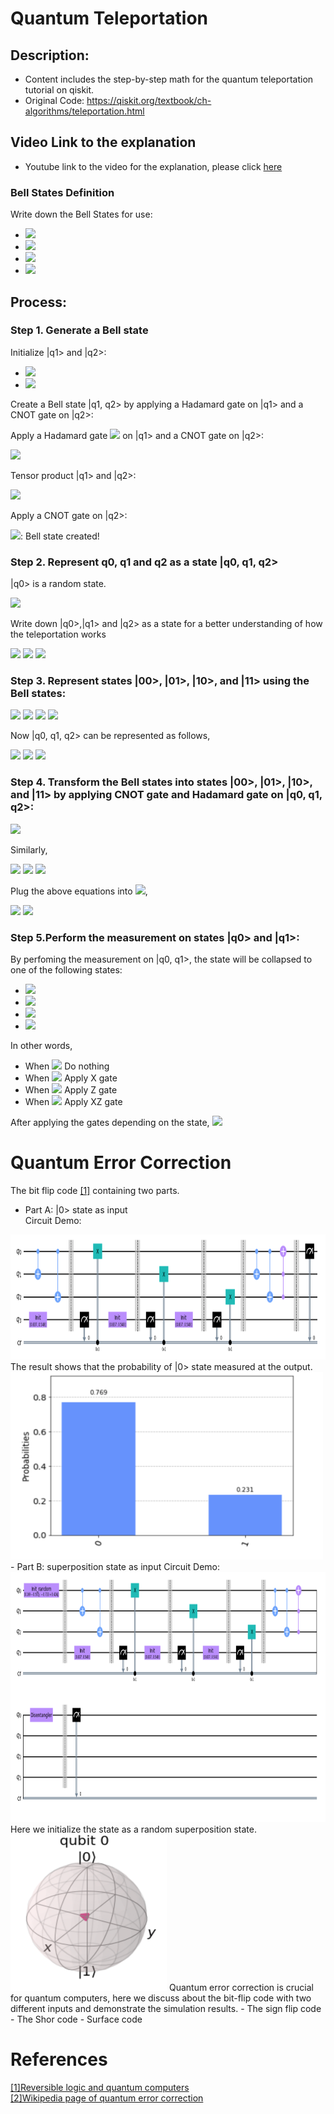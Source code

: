 
# Quantum Teleportation

## Description: 
- Content includes the step-by-step math for the quantum teleportation tutorial on qiskit. 
- Original Code: https://qiskit.org/textbook/ch-algorithms/teleportation.html


## Video Link to the explanation
- Youtube link to the video for the explanation, please click [here](https://www.youtube.com/watch?v=cEhMuMWtThU&t=26s)

### Bell States Definition
Write down the Bell States for use:
- <img src="https://render.githubusercontent.com/render/math?math=\left|\Psi^{%2B}\right\rangle =\frac{1}{\sqrt{2}}\left(\left|11\right\rangle %2B \left|00\right\rangle \right)">
- <img src="https://render.githubusercontent.com/render/math?math=\left|\Phi^{%2B}\right\rangle =\frac{1}{\sqrt{2}}\left(\left|10\right\rangle %2B\left|01\right\rangle \right)">
- <img src="https://render.githubusercontent.com/render/math?math=\left|\Psi^{-}\right\rangle =\frac{1}{\sqrt{2}}\left(\left|11\right\rangle -\left|00\right\rangle \right)">
- <img src="https://render.githubusercontent.com/render/math?math=\left|\Phi^{-}\right\rangle =\frac{1}{\sqrt{2}}\left(\left|10\right\rangle -\left|01\right\rangle \right)">

## Process:

### Step 1. Generate a Bell state

Initialize |q1> and |q2>:

- <img src="https://render.githubusercontent.com/render/math?math=\left|q_{1}\right\rangle =\left|0\right\rangle">
- <img src="https://render.githubusercontent.com/render/math?math=\left|q_{2}\right\rangle =\left|0\right\rangle">

Create a Bell state |q1, q2> by applying a Hadamard gate on |q1> and a CNOT gate on |q2>:

Apply a Hadamard gate 
<img src="https://render.githubusercontent.com/render/math?math=H">
on |q1> and a CNOT gate on |q2>:

<img src="https://render.githubusercontent.com/render/math?math=H\left|q_{1}\right\rangle =\frac{1}{\sqrt{2}}\left(\left|1\right\rangle %2B\left|0\right\rangle \right)">

Tensor product |q1>  and |q2>:

<img src="https://render.githubusercontent.com/render/math?math=\left|q_{1}\right\rangle \otimes\left|q_{2}\right\rangle =\frac{1}{\sqrt{2}}\left[\left(\left|1\right\rangle %2B\left|0\right\rangle \right)\otimes\left|0\right\rangle \right]=\frac{1}{\sqrt{2}}\left(\left|10\right\rangle %2B\left|00\right\rangle \right)">

Apply a CNOT gate on |q2>:


<img src="https://render.githubusercontent.com/render/math?math=\left|q\right\rangle =CNOT_{12}\left|q_{1}\right\rangle \otimes\left|q_{2}\right\rangle =\frac{1}{\sqrt{2}}\left(\left|00\right\rangle %2B\left|11\right\rangle \right) ">: Bell state created!
 
 
### Step 2. Represent q0, q1 and q2 as a state |q0, q1, q2>

|q0>  is a random state.


<img src="https://render.githubusercontent.com/render/math?math=\left|q_{0}\right\rangle =\alpha\left|0\right\rangle %2B\beta\left|1\right\rangle ">

Write down |q0>,|q1> and |q2> as a state for a better understanding of how the teleportation works


<img src="https://render.githubusercontent.com/render/math?math=\left|q_{0},q_{1},q_{2}\right\rangle =\left|q_{0}\right\rangle \otimes\left|q_{1},q_{2}\right\rangle =\left(\alpha\left|0\right\rangle %2B \beta\left|1\right\rangle \right)\otimes\frac{1}{\sqrt{2}}\left(\left|11\right\rangle %2B \left|00\right\rangle \right) ">


<img src="https://render.githubusercontent.com/render/math?math==\frac{1}{\sqrt{2}}\left(\alpha\left|011\right\rangle %2B\alpha\left|000\right\rangle %2B\beta\left|111\right\rangle %2B\beta\left|100\right\rangle \right)">

<img src="https://render.githubusercontent.com/render/math?math==\frac{\alpha}{\sqrt{2}}\left(\left|01\right\rangle \otimes\left|1\right\rangle \right)%2B\frac{\alpha}{\sqrt{2}}\left(\left|00\right\rangle \otimes\left|0\right\rangle \right)%2B\frac{\beta}{\sqrt{2}}\left(\left|11\right\rangle \otimes\left|1\right\rangle \right)%2B\frac{\beta}{\sqrt{2}}\left(\left|10\right\rangle \otimes\left|0\right\rangle \right)">


### Step 3. Represent states |00>, |01>, |10>, and |11> using the Bell states:


<img src="https://render.githubusercontent.com/render/math?math=\left|01\right\rangle =\frac{1}{\sqrt{2}}\left(\left|\Phi^{+}\right\rangle -\left|\Phi^{-}\right\rangle \right)">


<img src="https://render.githubusercontent.com/render/math?math=\left|00\right\rangle =\frac{1}{\sqrt{2}}\left(\left|\Psi^{+}\right\rangle -\left|\Psi^{-}\right\rangle \right)">


<img src="https://render.githubusercontent.com/render/math?math=\left|10\right\rangle =\frac{1}{\sqrt{2}}\left(\left|\Phi^{+}\right\rangle %2B\left|\Phi^{-}\right\rangle \right)">


<img src="https://render.githubusercontent.com/render/math?math=\left|11\right\rangle =\frac{1}{\sqrt{2}}\left(\left|\Psi^{+}\right\rangle %2B\left|\Psi^{-}\right\rangle \right)">


Now |q0, q1, q2>  can be represented as follows,

<img src="https://render.githubusercontent.com/render/math?math=\left|q_{0},q_{1},q_{2}\right\rangle ">

<img src="https://render.githubusercontent.com/render/math?math==\left\{ \left[\frac{\alpha}{2}\left(\left|\Phi^{%2B}\right\rangle -\left|\Phi^{-}\right\rangle \right)\otimes\left|1\right\rangle %2B\frac{\alpha}{2}\left(\left|\Psi^{%2B}\right\rangle -\left|\Psi^{-}\right\rangle \right)\otimes\left|0\right\rangle %2B\frac{\beta}{2}\left(\left|\Psi^{%2B}\right\rangle %2B\left|\Psi^{-}\right\rangle \right)\otimes\left|1\right\rangle +\frac{\beta}{2}\left(\left|\Phi^{%2B}\right\rangle %2B\left|\Phi^{-}\right\rangle \otimes\left|0\right\rangle \right)\right]\right\} ">


<img src="https://render.githubusercontent.com/render/math?math==\left[\left|\Phi^{+}\right\rangle \otimes\left(\frac{\alpha}{2}\left|1\right\rangle %2B\frac{\beta}{2}\left|0\right\rangle \right)%2B\left|\Psi^{%2B}\right\rangle \otimes\left(\frac{\alpha}{2}\left|0\right\rangle %2B\frac{\beta}{2}\left|1\right\rangle \right)%2B\left|\Phi^{-}\right\rangle \otimes\left(\frac{-\alpha}{2}\left|1\right\rangle %2B\frac{\beta}{2}\left|0\right\rangle \right)%2B\left|\Psi^{-}\right\rangle \otimes\left(\frac{-\alpha}{2}\left|0\right\rangle %2B\frac{\beta}{2}\left|1\right\rangle \right)\right]">




### Step 4.  Transform the Bell states into states |00>, |01>, |10>, and |11>  by applying CNOT gate and Hadamard gate on |q0, q1, q2>:


<img src="https://render.githubusercontent.com/render/math?math=H_{0}\left(CNOT_{01}\left(\left|\Phi^{%2B}\right\rangle \right)\right)=H_{0}\left(\frac{1}{\sqrt{2}}\left(\left|11\right\rangle %2B\left|01\right\rangle \right)\right)=\frac{1}{2}\left[\left(\left|0\right\rangle -\left|1\right\rangle \right)\otimes\left|1\right\rangle %2B\left(\left|0\right\rangle %2B\left|1\right\rangle \right)\otimes\left|1\right\rangle \right]=\left|01\right\rangle">

Similarly,

<img src="https://render.githubusercontent.com/render/math?math=H_{0}\left(CNOT_{01}\left(\left|\Psi^{%2B}\right\rangle \right)\right)=\left|00\right\rangle">
<img src="https://render.githubusercontent.com/render/math?math=H_{0}\left(CNOT_{01}\left(\left|\Phi^{-}\right\rangle \right)\right)=-\left|11\right\rangle">
<img src="https://render.githubusercontent.com/render/math?math=H_{0}\left(CNOT_{01}\left(\left|\Psi^{-}\right\rangle \right)\right)=-\left|10\right\rangle">

Plug the above equations into
<img src="https://render.githubusercontent.com/render/math?math=H_{0}\left(CNOT_{01}\left(\left|q_{0},q_{1},q_{2}\right\rangle \right)\right)">,


<img src="https://render.githubusercontent.com/render/math?math=H_{0}\left(CNOT_{01}\left(\left|q_{0},q_{1},q_{2}\right\rangle \right)\right)">
<img src="https://render.githubusercontent.com/render/math?math==\left[\left|01\right\rangle \otimes\left(\frac{\alpha}{2}\left|1\right\rangle %2B\frac{\beta}{2}\left|0\right\rangle \right)%2B\left|00\right\rangle \otimes\left(\frac{\alpha}{2}\left|0\right\rangle +\frac{\beta}{2}\left|1\right\rangle \right)%2B\left|11\right\rangle \otimes\left(\frac{\alpha}{2}\left|1\right\rangle -\frac{\beta}{2}\left|0\right\rangle \right)%2B\left|10\right\rangle \otimes\left(\frac{\alpha}{2}\left|0\right\rangle -\frac{\beta}{2}\left|1\right\rangle \right)\right]">



### Step 5.Perform the measurement on states |q0> and |q1>:
By perfoming the measurement on |q0, q1>, the state will be collapsed to one of the following states:

- <img src="https://render.githubusercontent.com/render/math?math=\left|00\right\rangle \otimes\left(\alpha\left|0\right\rangle %2B\beta\left|1\right\rangle \right)">
- <img src="https://render.githubusercontent.com/render/math?math=\left|01\right\rangle \otimes\left(\alpha\left|1\right\rangle %2B\beta\left|0\right\rangle \right) ">
- <img src="https://render.githubusercontent.com/render/math?math=\left|11\right\rangle \otimes\left(\alpha\left|1\right\rangle -\beta\left|0\right\rangle \right)">
- <img src="https://render.githubusercontent.com/render/math?math=\left|10\right\rangle \otimes\left(\alpha\left|0\right\rangle -\beta\left|1\right\rangle \right)">


In other words,

- When <img src="https://render.githubusercontent.com/render/math?math=\left|00\right\rangle \longrightarrow"> Do nothing
- When <img src="https://render.githubusercontent.com/render/math?math=\left|01\right\rangle \longrightarrow"> Apply X gate
- When <img src="https://render.githubusercontent.com/render/math?math=\left|11\right\rangle \longrightarrow"> Apply Z gate
- When <img src="https://render.githubusercontent.com/render/math?math=\left|10\right\rangle \longrightarrow"> Apply XZ gate


After applying the gates depending on the state,
<img src="https://render.githubusercontent.com/render/math?math=\left|q_{2}\right\rangle =\alpha\left|0\right\rangle %2B\beta\left|1\right\rangle ">

# Quantum Error Correction
The bit flip code [[1]](https://journals.aps.org/pra/abstract/10.1103/PhysRevA.32.3266) containing two parts.  

- Part A: |0> state as input  
Circuit Demo:  
<img src="/images/bit_flip-circuitA.png" width="800" height="200">  
The result shows that the probability of |0> state measured at the output.
<img src="/images/bit-flip-resultA.png" width="500" height="300">  
- Part B: superposition state as input  
Circuit Demo:  
<img src="/images/bit_flip-circuitB.png" width="800" height="400">  
Here we initialize the state as a random superposition state.  
<img src="/images/bit-flip-randomB.png" width="250" height="250">  
Quantum error correction is crucial for quantum computers, here we discuss about the bit-flip code with two different inputs and demonstrate the simulation results.
- The sign flip code
- The Shor code
- Surface code


# References
[[1]Reversible logic and quantum computers](https://journals.aps.org/pra/abstract/10.1103/PhysRevA.32.3266)  
[[2]Wikipedia page of quantum error correction](https://en.wikipedia.org/wiki/Quantum_error_correction)
